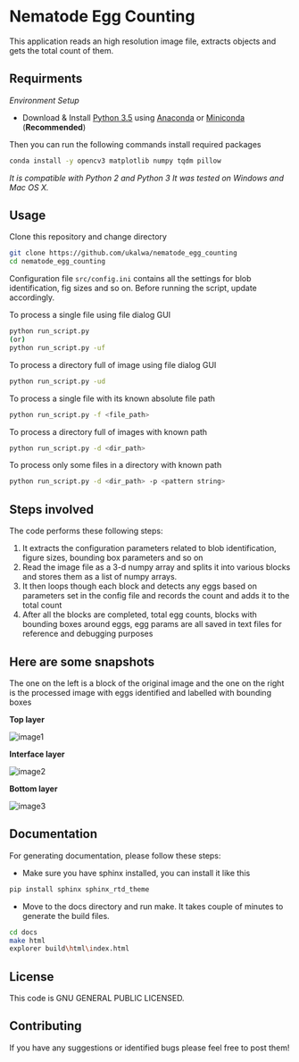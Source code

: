 Nematode Egg Counting
=====================

This application reads an high resolution image file, extracts objects and
gets the total count of them.

Requirments
-----------

*Environment Setup*

-   Download & Install [Python 3.5] using [Anaconda] or [Miniconda] 
(**Recommended**)

Then you can run the following commands install required packages
```bash
conda install -y opencv3 matplotlib numpy tqdm pillow
```
*It is compatible with Python 2 and Python 3*
*It was tested on Windows and Mac OS X.*

Usage
------
Clone this repository and change directory
```bash
git clone https://github.com/ukalwa/nematode_egg_counting
cd nematode_egg_counting
```

Configuration file `src/config.ini` contains all the settings for blob 
identification, fig sizes and so on. Before running the script, update 
accordingly.

To process a single file using file dialog GUI
```bash
python run_script.py
(or)
python run_script.py -uf
```
To process a directory full of image using file dialog GUI
```bash
python run_script.py -ud
```
To process a single file with its known absolute file path
```bash
python run_script.py -f <file_path>
```
To process a directory full of images with known path
```bash
python run_script.py -d <dir_path>
```
To process only some files in a directory with known path
```bash
python run_script.py -d <dir_path> -p <pattern string>
```



Steps involved
--------------

The code performs these following steps:

1. It extracts the configuration parameters related to blob 
identification, figure sizes, bounding box parameters and so on
2. Read the image file as a 3-d numpy array and splits it into 
various blocks and stores them as a list of numpy arrays.
3. It then loops though each block and detects any eggs based on 
parameters set in the config file and records the count and adds it to
the total count
4. After all the blocks are completed, total egg counts, blocks with
bounding boxes around eggs, egg params are all saved in text files
for reference and debugging purposes

Here are some snapshots
------------------------
The one on the left is a block of the original image and the one on the right 
is the processed image with eggs identified and labelled with bounding boxes
 
**Top layer**

![image1]

**Interface layer**

![image2]

**Bottom layer**

![image3]

Documentation
----------------

For generating documentation, please follow these steps:
* Make sure you have sphinx installed, you can install it like this
```bash
pip install sphinx sphinx_rtd_theme
```
* Move to the docs directory and run make. It takes couple of minutes to \
generate the build files.
```bash
cd docs
make html
explorer build\html\index.html
```

License
---------

This code is GNU GENERAL PUBLIC LICENSED.

Contributing
-------------

If you have any suggestions or identified bugs please feel free to post
them!

  [OpenCV 3.1.0]: http://opencv.org/downloads.html
  [Python 3.5]: https://www.python.org/downloads/
  [numpy]: https://www.scipy.org/scipylib/download.html
  [matplotlib]: https://matplotlib.org/
  [Anaconda]: https://www.anaconda.com/download/
  [Miniconda]: https://conda.io/miniconda.html
  [image1]: Images/Picture1.jpg
  [image2]: Images/Picture2.jpg
  [image3]: Images/Picture3.jpg